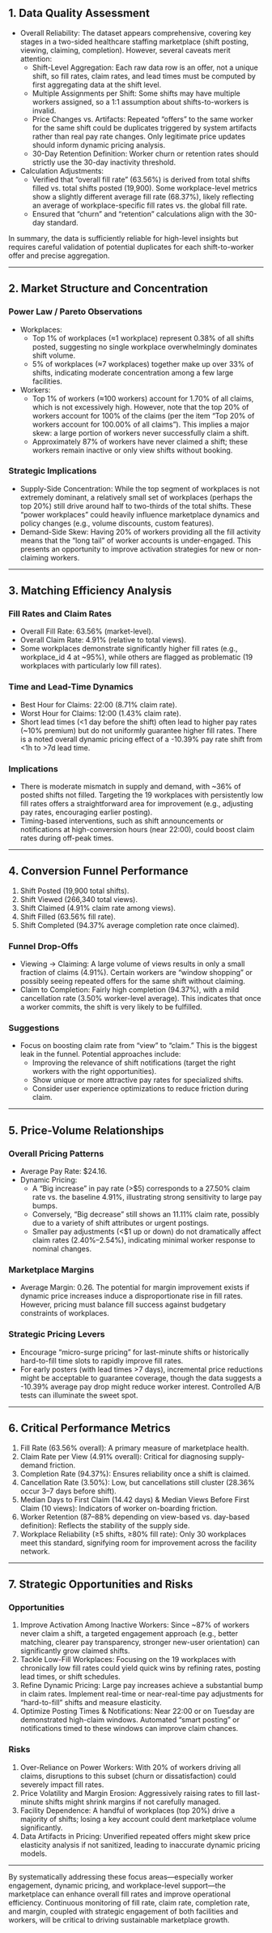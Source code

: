 ## 1. Data Quality Assessment
- Overall Reliability: The dataset appears comprehensive, covering key stages in a two-sided healthcare staffing marketplace (shift posting, viewing, claiming, completion). However, several caveats merit attention:
  - Shift-Level Aggregation: Each raw data row is an offer, not a unique shift, so fill rates, claim rates, and lead times must be computed by first aggregating data at the shift level.  
  - Multiple Assignments per Shift: Some shifts may have multiple workers assigned, so a 1:1 assumption about shifts-to-workers is invalid.  
  - Price Changes vs. Artifacts: Repeated “offers” to the same worker for the same shift could be duplicates triggered by system artifacts rather than real pay rate changes. Only legitimate price updates should inform dynamic pricing analysis.  
  - 30-Day Retention Definition: Worker churn or retention rates should strictly use the 30-day inactivity threshold.  
- Calculation Adjustments:  
  - Verified that “overall fill rate” (63.56%) is derived from total shifts filled vs. total shifts posted (19,900). Some workplace-level metrics show a slightly different average fill rate (68.37%), likely reflecting an average of workplace-specific fill rates vs. the global fill rate.  
  - Ensured that “churn” and “retention” calculations align with the 30-day standard.  

In summary, the data is sufficiently reliable for high-level insights but requires careful validation of potential duplicates for each shift-to-worker offer and precise aggregation.

---

## 2. Market Structure and Concentration

### Power Law / Pareto Observations
- Workplaces:  
  - Top 1% of workplaces (≈1 workplace) represent 0.38% of all shifts posted, suggesting no single workplace overwhelmingly dominates shift volume.  
  - 5% of workplaces (≈7 workplaces) together make up over 33% of shifts, indicating moderate concentration among a few large facilities.  
- Workers:  
  - Top 1% of workers (≈100 workers) account for 1.70% of all claims, which is not excessively high. However, note that the top 20% of workers account for 100% of the claims (per the item “Top 20% of workers account for 100.00% of all claims”). This implies a major skew: a large portion of workers never successfully claim a shift.  
  - Approximately 87% of workers have never claimed a shift; these workers remain inactive or only view shifts without booking.  

### Strategic Implications
- Supply-Side Concentration: While the top segment of workplaces is not extremely dominant, a relatively small set of workplaces (perhaps the top 20%) still drive around half to two-thirds of the total shifts. These “power workplaces” could heavily influence marketplace dynamics and policy changes (e.g., volume discounts, custom features).  
- Demand-Side Skew: Having 20% of workers providing all the fill activity means that the “long tail” of worker accounts is under-engaged. This presents an opportunity to improve activation strategies for new or non-claiming workers.

---

## 3. Matching Efficiency Analysis

### Fill Rates and Claim Rates
- Overall Fill Rate: 63.56% (market-level).  
- Overall Claim Rate: 4.91% (relative to total views).  
- Some workplaces demonstrate significantly higher fill rates (e.g., workplace_id 4 at ~95%), while others are flagged as problematic (19 workplaces with particularly low fill rates).  

### Time and Lead-Time Dynamics
- Best Hour for Claims: 22:00 (8.71% claim rate).  
- Worst Hour for Claims: 12:00 (1.43% claim rate).  
- Short lead times (<1 day before the shift) often lead to higher pay rates (~10% premium) but do not uniformly guarantee higher fill rates. There is a noted overall dynamic pricing effect of a -10.39% pay rate shift from <1h to >7d lead time.

### Implications
- There is moderate mismatch in supply and demand, with ~36% of posted shifts not filled. Targeting the 19 workplaces with persistently low fill rates offers a straightforward area for improvement (e.g., adjusting pay rates, encouraging earlier posting).  
- Timing-based interventions, such as shift announcements or notifications at high-conversion hours (near 22:00), could boost claim rates during off-peak times.

---

## 4. Conversion Funnel Performance

1. Shift Posted (19,900 total shifts).  
2. Shift Viewed (266,340 total views).  
3. Shift Claimed (4.91% claim rate among views).  
4. Shift Filled (63.56% fill rate).  
5. Shift Completed (94.37% average completion rate once claimed).

### Funnel Drop-Offs
- Viewing → Claiming: A large volume of views results in only a small fraction of claims (4.91%). Certain workers are “window shopping” or possibly seeing repeated offers for the same shift without claiming.  
- Claim to Completion: Fairly high completion (94.37%), with a mild cancellation rate (3.50% worker-level average). This indicates that once a worker commits, the shift is very likely to be fulfilled.  

### Suggestions
- Focus on boosting claim rate from “view” to “claim.” This is the biggest leak in the funnel. Potential approaches include:
  - Improving the relevance of shift notifications (target the right workers with the right opportunities).  
  - Show unique or more attractive pay rates for specialized shifts.  
  - Consider user experience optimizations to reduce friction during claim.  

---

## 5. Price-Volume Relationships

### Overall Pricing Patterns
- Average Pay Rate: $24.16.  
- Dynamic Pricing:  
  - A “Big increase” in pay rate (>$5) corresponds to a 27.50% claim rate vs. the baseline 4.91%, illustrating strong sensitivity to large pay bumps.  
  - Conversely, “Big decrease” still shows an 11.11% claim rate, possibly due to a variety of shift attributes or urgent postings.  
  - Smaller pay adjustments (<$1 up or down) do not dramatically affect claim rates (2.40%–2.54%), indicating minimal worker response to nominal changes.

### Marketplace Margins
- Average Margin: 0.26. The potential for margin improvement exists if dynamic price increases induce a disproportionate rise in fill rates. However, pricing must balance fill success against budgetary constraints of workplaces.

### Strategic Pricing Levers
- Encourage “micro-surge pricing” for last-minute shifts or historically hard-to-fill time slots to rapidly improve fill rates.  
- For early posters (with lead times >7 days), incremental price reductions might be acceptable to guarantee coverage, though the data suggests a -10.39% average pay drop might reduce worker interest. Controlled A/B tests can illuminate the sweet spot.

---

## 6. Critical Performance Metrics
1. Fill Rate (63.56% overall): A primary measure of marketplace health.  
2. Claim Rate per View (4.91% overall): Critical for diagnosing supply-demand friction.  
3. Completion Rate (94.37%): Ensures reliability once a shift is claimed.  
4. Cancellation Rate (3.50%): Low, but cancellations still cluster (28.36% occur 3–7 days before shift).  
5. Median Days to First Claim (14.42 days) & Median Views Before First Claim (10 views): Indicators of worker on-boarding friction.  
6. Worker Retention (87–88% depending on view-based vs. day-based definition): Reflects the stability of the supply side.  
7. Workplace Reliability (≥5 shifts, ≥80% fill rate): Only 30 workplaces meet this standard, signifying room for improvement across the facility network.

---

## 7. Strategic Opportunities and Risks

### Opportunities
1. Improve Activation Among Inactive Workers: Since ~87% of workers never claim a shift, a targeted engagement approach (e.g., better matching, clearer pay transparency, stronger new-user orientation) can significantly grow claimed shifts.  
2. Tackle Low-Fill Workplaces: Focusing on the 19 workplaces with chronically low fill rates could yield quick wins by refining rates, posting lead times, or shift schedules.  
3. Refine Dynamic Pricing: Large pay increases achieve a substantial bump in claim rates. Implement real-time or near-real-time pay adjustments for “hard-to-fill” shifts and measure elasticity.  
4. Optimize Posting Times & Notifications: Near 22:00 or on Tuesday are demonstrated high-claim windows. Automated “smart posting” or notifications timed to these windows can improve claim chances.  

### Risks
1. Over-Reliance on Power Workers: With 20% of workers driving all claims, disruptions to this subset (churn or dissatisfaction) could severely impact fill rates.  
2. Price Volatility and Margin Erosion: Aggressively raising rates to fill last-minute shifts might shrink margins if not carefully managed.  
3. Facility Dependence: A handful of workplaces (top 20%) drive a majority of shifts; losing a key account could dent marketplace volume significantly.  
4. Data Artifacts in Pricing: Unverified repeated offers might skew price elasticity analysis if not sanitized, leading to inaccurate dynamic pricing models.

---

By systematically addressing these focus areas—especially worker engagement, dynamic pricing, and workplace-level support—the marketplace can enhance overall fill rates and improve operational efficiency. Continuous monitoring of fill rate, claim rate, completion rate, and margin, coupled with strategic engagement of both facilities and workers, will be critical to driving sustainable marketplace growth.